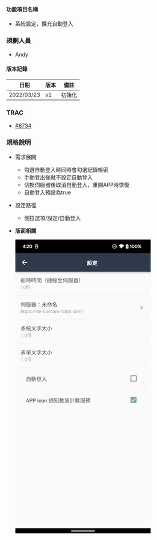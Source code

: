 
#### <div id="item_name">功能項目名稱</div>
  * 系統設定，擴充自動登入

### <div id="user">規劃人員</div>
* Andy

#### <div id="version">版本記錄</div>
  |日期|版本|備註|
  |---|---|---|
  |2022/03/23|v1|初始化|

### <div id="trac">TRAC</div>
* [#8734](http://trac.uneec.com/trac/neco/ticket/8734)

### <div id="specification">規格說明</div>
  * 需求展開
    * 勾選自動登入時同時會勾選記錄帳密
    * 手動登出後就不設定自動登入
    * 切換伺服器後取消自動登入，重開APP時恢復
    * 自動登入預設為true

  * 設定路徑
    * 側拉選項/設定/自動登入

  * __版面相關__
  
      ![autologin]
        


<!-- 圖示_介面 -->
[autologin]:image/auto_login.png "auto_login"